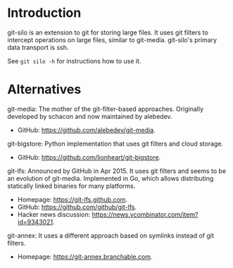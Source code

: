 # Introduction

git-silo is an extension to git for storing large files.  It uses git filters to
intercept operations on large files, similar to git-media.  git-silo's primary
data transport is ssh.

See `git silo -h` for instructions how to use it.

# Alternatives

git-media: The mother of the git-filter-based approaches.  Originally developed
by schacon and now maintained by alebedev.

 - GitHub: <https://github.com/alebedev/git-media>.

git-bigstore: Python implementation that uses git filters and cloud storage.

 - GitHub: <https://github.com/lionheart/git-bigstore>.

git-lfs: Announced by GitHub in Apr 2015.  It uses git filters and seems to be
an evolution of git-media.  Implemented in Go, which allows distributing
statically linked binaries for many platforms.

 - Homepage: <https://git-lfs.github.com>.
 - GitHub: <https://github.com/github/git-lfs>.
 - Hacker news discussion: <https://news.ycombinator.com/item?id=9343021>.

git-annex: It uses a different approach based on symlinks instead of git
filters.

 - Homepage: <https://git-annex.branchable.com>.
